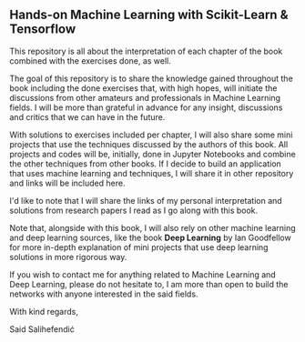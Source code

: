 ## Hands-on Machine Learning with Scikit-Learn & Tensorflow

This repository is all about the interpretation of each chapter of the book combined with the exercises done, as well.

The goal of this repository is to share the knowledge gained throughout the book including the done exercises that, with high hopes, will initiate the discussions from other amateurs and professionals in Machine Learning fields. I will be more than grateful in advance for any insight, discussions and critics that we can have in the future.

With solutions to exercises included per chapter, I will also share some mini projects that use the techniques discussed by the authors of this book. All projects and codes will be, initially, done in Jupyter Notebooks and combine the other techniques from other books. If I decide to build an application that uses machine learning and techniques, I will share it in other repository and links will be included here.

I'd like to note that I will share the links of my personal interpretation and solutions from research papers I read as I go along with this book.

Note that, alongside with this book, I will also rely on other machine learning and deep learning sources, like the book **Deep Learning** by Ian Goodfellow for more in-depth explanation of mini projects that use deep learning solutions in more rigorous way.

If you wish to contact me for anything related to Machine Learning and Deep Learning, please do not hesitate to, I am more than open to build the networks with anyone interested in the said fields.


With kind regards,

Said Salihefendić
